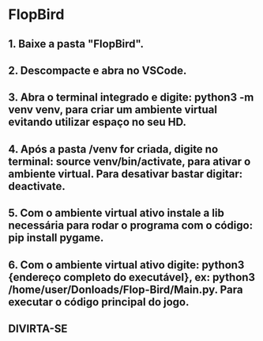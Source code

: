 # FlopBird

## 1. Baixe a pasta "FlopBird".
## 2. Descompacte e abra no VSCode.
## 3. Abra o terminal integrado e digite: python3 -m venv venv, para criar um ambiente virtual evitando utilizar espaço no seu HD.
## 4. Após a pasta /venv for criada, digite no terminal: source venv/bin/activate, para ativar o ambiente virtual. Para desativar bastar digitar: deactivate.
## 5. Com o ambiente virtual ativo instale a lib necessária para rodar o programa com o código: pip install pygame.
## 6. Com o ambiente virtual ativo digite: python3 {endereço completo do executável}, ex: python3 /home/user/Donloads/Flop-Bird/Main.py. Para executar o código principal do jogo.
## DIVIRTA-SE
